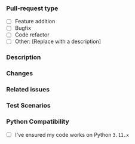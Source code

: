 ### Pull-request type
<!-- Please check the appropriate option -->

- [ ] Feature addition
- [ ] Bugfix
- [ ] Code refactor
- [ ] Other: [Replace with a description]

### Description
<!-- Provide a clear and concise description of the purpose of this PR and why it should be merged -->
<!-- If your code adds or changes features, a usage example would be helpful -->


### Changes
<!-- List the changes you have made -->


### Related issues
<!-- If this PR is related to any open issues, please mention them using "#ISSUENUMBER" -->


### Test Scenarios
<!-- Provide clear instructions on how to test your changes, where applicable - if no tests are required, explain why -->


### Python Compatibility
<!-- Testing 3.11 is required. -->
- [ ] I've ensured my code works on Python `3.11.x`

